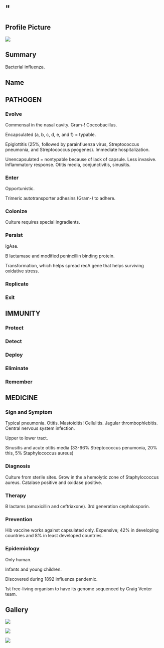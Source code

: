 # "

## Profile Picture

![](1.jpeg)

## Summary

Bacterial influenza.

## Name

## PATHOGEN

### Evolve

Commensal in the nasal cavity.
Gram-!
Coccobacillus.

Encapsulated (a, b, c, d, e, and f) = typable.

Epiglottitis (25%, followed by parainfluenza virus, Streptococcus pneumonia, and Streptococcus pyogenes).
Immediate hospitalization.

Unencapsulated = nontypable because of lack of capsule.
Less invasive.
Inflammatory response.
Otitis media, conjunctivitis, sinusitis.

### Enter

Opportunistic.

Trimeric autotransporter adhesins (Gram-) to adhere.

### Colonize

Culture requires special ingradients.

### Persist

IgAse.

B lactamase and modified penincillin binding protein.

Transformation, which helps spread recA gene that helps surviving oxidative stress.

### Replicate

### Exit

## IMMUNITY

### Protect

### Detect

### Deploy

### Eliminate

### Remember

## MEDICINE

### Sign and Symptom

Typical pneumonia.
Otitis.
Mastoiditis!
Cellulitis.
Jagular thrombophlebitis.
Central nervous system infection.

Upper to lower tract.

Sinusitis and acute otitis media (33-66% Streptococcus penumonia, 20% this, 5% Staphylococcus aureus)

### Diagnosis

Culture from sterile sites.
Grow in the a hemolytic zone of Staphylococcus aureus.
Catalase positive and oxidase positive.

### Therapy

B lactams (amoxicillin and ceftriaxone).
3rd generation cephalosporin.

### Prevention

Hib vaccine works against capsulated only.
Expensive; 42% in developing countries and 8% in least developed countries.

### Epidemiology

Only human.

Infants and young children.

Discovered during 1892 influenza pandemic.

1st free-living organism to have its genome sequenced by Craig Venter team.

## Gallery

![](2.jpeg)

![](3.jpeg)

![](4.jpeg)
